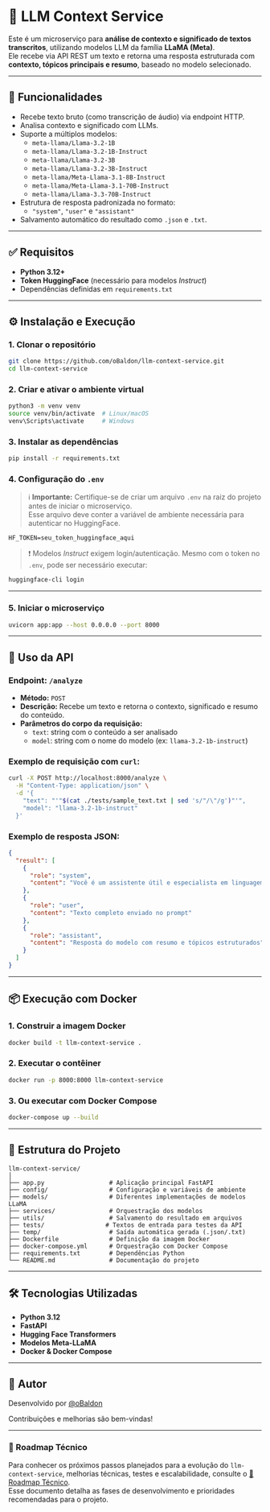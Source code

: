 # 🧠 LLM Context Service

Este é um microserviço para **análise de contexto e significado de textos transcritos**, utilizando modelos LLM da família **LLaMA (Meta)**.  
Ele recebe via API REST um texto e retorna uma resposta estruturada com **contexto, tópicos principais e resumo**, baseado no modelo selecionado.

---

## 🚀 Funcionalidades

- Recebe texto bruto (como transcrição de áudio) via endpoint HTTP.
- Analisa contexto e significado com LLMs.
- Suporte a múltiplos modelos:
  - `meta-llama/Llama-3.2-1B`
  - `meta-llama/Llama-3.2-1B-Instruct`
  - `meta-llama/Llama-3.2-3B`
  - `meta-llama/Llama-3.2-3B-Instruct`
  - `meta-llama/Meta-Llama-3.1-8B-Instruct`
  - `meta-llama/Meta-Llama-3.1-70B-Instruct`
  - `meta-llama/Llama-3.3-70B-Instruct`
- Estrutura de resposta padronizada no formato:
  - `"system"`, `"user"` e `"assistant"`
- Salvamento automático do resultado como `.json` e `.txt`.

---

## ✅ Requisitos

- **Python 3.12+**
- **Token HuggingFace** (necessário para modelos *Instruct*)
- Dependências definidas em `requirements.txt`

---

## ⚙️ Instalação e Execução

### 1. Clonar o repositório
```bash
git clone https://github.com/oBaldon/llm-context-service.git
cd llm-context-service
```

### 2. Criar e ativar o ambiente virtual
```bash
python3 -m venv venv
source venv/bin/activate  # Linux/macOS
venv\Scripts\activate     # Windows
```

### 3. Instalar as dependências
```bash
pip install -r requirements.txt
```

### 4. Configuração do `.env`

> ℹ️ **Importante:** Certifique-se de criar um arquivo `.env` na raiz do projeto antes de iniciar o microserviço.  
> Esse arquivo deve conter a variável de ambiente necessária para autenticar no HuggingFace.

```env
HF_TOKEN=seu_token_huggingface_aqui
```

> ❗ Modelos *Instruct* exigem login/autenticação. Mesmo com o token no `.env`, pode ser necessário executar:
```bash
huggingface-cli login
```

---

### 5. Iniciar o microserviço
```bash
uvicorn app:app --host 0.0.0.0 --port 8000
```

---

## 📡 Uso da API

### **Endpoint:** `/analyze`
- **Método:** `POST`
- **Descrição:** Recebe um texto e retorna o contexto, significado e resumo do conteúdo.
- **Parâmetros do corpo da requisição:**
  - `text`: string com o conteúdo a ser analisado
  - `model`: string com o nome do modelo (ex: `llama-3.2-1b-instruct`)

### **Exemplo de requisição com `curl`:**
```bash
curl -X POST http://localhost:8000/analyze \
  -H "Content-Type: application/json" \
  -d '{
    "text": "'"$(cat ./tests/sample_text.txt | sed 's/"/\"/g')"'", 
    "model": "llama-3.2-1b-instruct"
  }'
```

### **Exemplo de resposta JSON:**
```json
{
  "result": [
    {
      "role": "system",
      "content": "Você é um assistente útil e especialista em linguagem natural."
    },
    {
      "role": "user",
      "content": "Texto completo enviado no prompt"
    },
    {
      "role": "assistant",
      "content": "Resposta do modelo com resumo e tópicos estruturados"
    }
  ]
}
```

---

## 📦 Execução com Docker

### 1. Construir a imagem Docker
```bash
docker build -t llm-context-service .
```

### 2. Executar o contêiner
```bash
docker run -p 8000:8000 llm-context-service
```

### 3. Ou executar com Docker Compose
```bash
docker-compose up --build
```

---

## 📁 Estrutura do Projeto

```
llm-context-service/
│
├── app.py                  # Aplicação principal FastAPI
├── config/                 # Configuração e variáveis de ambiente
├── models/                 # Diferentes implementações de modelos LLaMA
├── services/               # Orquestração dos modelos
├── utils/                  # Salvamento do resultado em arquivos
├── tests/                 # Textos de entrada para testes da API
├── temp/                   # Saída automática gerada (.json/.txt)
├── Dockerfile              # Definição da imagem Docker
├── docker-compose.yml      # Orquestração com Docker Compose
├── requirements.txt        # Dependências Python
└── README.md               # Documentação do projeto
```

---

## 🛠 Tecnologias Utilizadas

- **Python 3.12**
- **FastAPI**
- **Hugging Face Transformers**
- **Modelos Meta-LLaMA**
- **Docker & Docker Compose**

---

## 👤 Autor

Desenvolvido por [@oBaldon](https://github.com/oBaldon)

Contribuições e melhorias são bem-vindas!

---

### 📍 Roadmap Técnico

Para conhecer os próximos passos planejados para a evolução do `llm-context-service`, melhorias técnicas, testes e escalabilidade, consulte o [📍 Roadmap Técnico](./ROADMAP.md).  
Esse documento detalha as fases de desenvolvimento e prioridades recomendadas para o projeto.